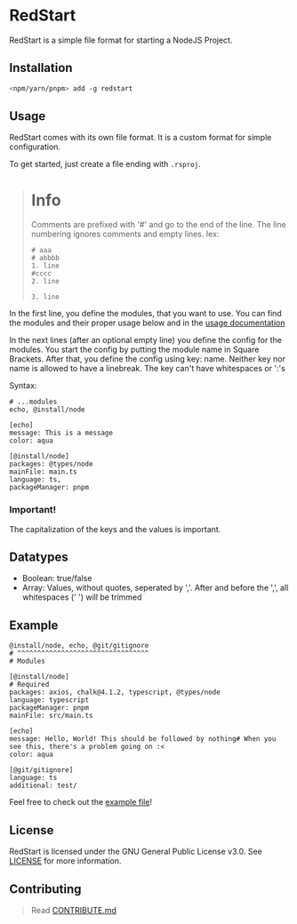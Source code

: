 # RedStart

RedStart is a simple file format for starting a NodeJS Project.

## Installation

```bash
<npm/yarn/pnpm> add -g redstart
```

## Usage

RedStart comes with its own file format. It is a custom format for simple configuration.

To get started, just create a file ending with `.rsproj`.

> # Info
>
> Comments are prefixed with '#' and go to the end of the line. The line numbering ignores comments and empty lines. Iex:
>
> ```
> # aaa
> # abbbb
> 1. line
> #cccc
> 2. line
>
> 3. line
> ```

In the first line, you define the modules, that you want to use. You can find the modules and their proper usage below and in the [usage documentation](./usage/index.md)

In the next lines (after an optional empty line) you define the config for the modules.
You start the config by putting the module name in Square Brackets. After that, you define the config using key: name. Neither key nor name is allowed to have a linebreak. The key can't have whitespaces or ':'s

Syntax:

```
# ...modules
echo, @install/node

[echo]
message: This is a message
color: aqua

[@install/node]
packages: @types/node
mainFile: main.ts
language: ts,
packageManager: pnpm
```

### Important!

The capitalization of the keys and the values is important.

## Datatypes

-   Boolean: true/false
-   Array: Values, without quotes, seperated by ','. After and before the ',', all whitespaces (' ') will be trimmed

## Example

```rsproj
@install/node, echo, @git/gitignore
# ^^^^^^^^^^^^^^^^^^^^^^^^^^^^^^^^^
# Modules

[@install/node]
# Required
packages: axios, chalk@4.1.2, typescript, @types/node
language: typescript
packageManager: pnpm
mainFile: src/main.ts

[echo]
message: Hello, World! This should be followed by nothing# When you see this, there's a problem going on :<
color: aqua

[@git/gitignore]
language: ts
additional: test/
```

Feel free to check out the [example file](examples/build.rsproj)!

## License

RedStart is licensed under the GNU General Public License v3.0. See [LICENSE](LICENSE) for more information.

## Contributing

> Read [CONTRIBUTE.md](./CONTRIBUTE.md)
